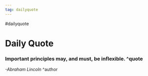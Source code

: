 ```yaml
---
tag: dailyquote
---
```


#dailyquote

# Daily Quote

### Important principles may, and must, be inflexible. ^quote
*-Abraham Lincoln* ^author
